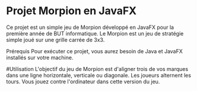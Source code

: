 # Projet Morpion en JavaFX
Ce projet est un simple jeu de Morpion développé en JavaFX pour la première année de BUT informatique. Le Morpion est un jeu de stratégie simple joué sur une grille carrée de 3x3.

Prérequis
Pour exécuter ce projet, vous aurez besoin de Java et JavaFX installés sur votre machine.

#Utilisation
L'objectif du jeu de Morpion est d'aligner trois de vos marques dans une ligne horizontale, verticale ou diagonale. Les joueurs alternent les tours. Vous jouez contre l'ordinateur dans cette version du jeu.
